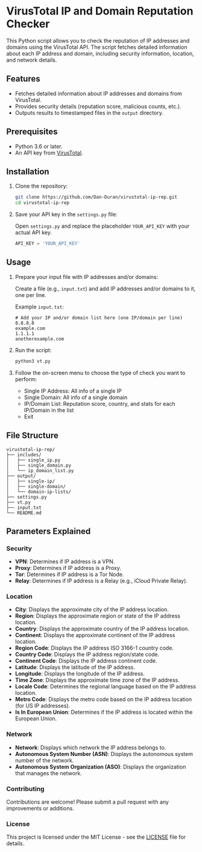 # VirusTotal IP and Domain Reputation Checker

This Python script allows you to check the reputation of IP addresses and domains using the VirusTotal API. The script fetches detailed information about each IP address and domain, including security information, location, and network details.

## Features

- Fetches detailed information about IP addresses and domains from VirusTotal.
- Provides security details (reputation score, malicious counts, etc.).
- Outputs results to timestamped files in the `output` directory.

## Prerequisites

- Python 3.6 or later.
- An API key from [VirusTotal](https://www.virustotal.com/).

## Installation

1. Clone the repository:

    ```bash
    git clone https://github.com/Dan-Duran/virustotal-ip-rep.git
    cd virustotal-ip-rep
    ```

2. Save your API key in the `settings.py` file:

    Open `settings.py` and replace the placeholder `YOUR_API_KEY` with your actual API key.

    ```python
    API_KEY = 'YOUR_API_KEY'
    ```

## Usage

1. Prepare your input file with IP addresses and/or domains:

    Create a file (e.g., `input.txt`) and add IP addresses and/or domains to it, one per line.

    Example `input.txt`:

    ```plaintext
    # Add your IP and/or domain list here (one IP/domain per line)
    8.8.8.8
    example.com
    1.1.1.1
    anotherexample.com
    ```

2. Run the script:

    ```bash
    python3 vt.py
    ```

3. Follow the on-screen menu to choose the type of check you want to perform:

    - Single IP Address: All info of a single IP
    - Single Domain: All info of a single domain
    - IP/Domain List: Reputation score, country, and stats for each IP/Domain in the list
    - Exit

## File Structure

```plaintext
virustotal-ip-rep/
├── includes/
│   ├── single_ip.py
│   ├── single_domain.py
│   └── ip_domain_list.py
├── output/
│   ├── single-ip/
│   ├── single-domain/
│   └── domain-ip-lists/
├── settings.py
├── vt.py
├── input.txt
└── README.md
```
## Parameters Explained

### Security
- **VPN**: Determines if IP address is a VPN.
- **Proxy**: Determines if IP address is a Proxy.
- **Tor**: Determines if IP address is a Tor Node.
- **Relay**: Determines if IP address is a Relay (e.g., iCloud Private Relay).

### Location
- **City**: Displays the approximate city of the IP address location.
- **Region**: Displays the approximate region or state of the IP address location.
- **Country**: Displays the approximate country of the IP address location.
- **Continent**: Displays the approximate continent of the IP address location.
- **Region Code**: Displays the IP address ISO 3166-1 country code.
- **Country Code**: Displays the IP address region/state code.
- **Continent Code**: Displays the IP address continent code.
- **Latitude**: Displays the latitude of the IP address.
- **Longitude**: Displays the longitude of the IP address.
- **Time Zone**: Displays the approximate time zone of the IP address.
- **Locale Code**: Determines the regional language based on the IP address location.
- **Metro Code**: Displays the metro code based on the IP address location (for US IP addresses).
- **Is In European Union**: Determines if the IP address is located within the European Union.

### Network
- **Network**: Displays which network the IP address belongs to.
- **Autonomous System Number (ASN)**: Displays the autonomous system number of the network.
- **Autonomous System Organization (ASO)**: Displays the organization that manages the network.

### Contributing
Contributions are welcome! Please submit a pull request with any improvements or additions.

### License
This project is licensed under the MIT License - see the [LICENSE](LICENSE) file for details.
